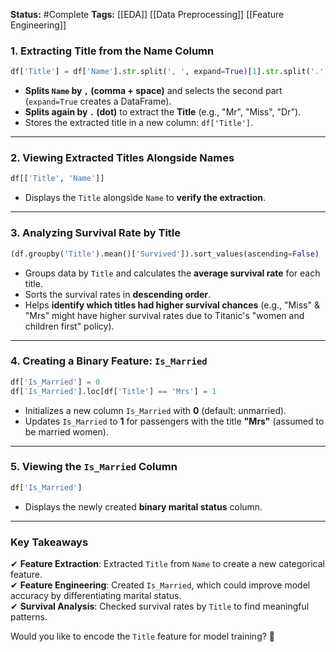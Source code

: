 **Status:**  #Complete 
**Tags:**  [[EDA]]  [[Data Preprocessing]]  [[Feature Engineering]] 
### **1. Extracting Title from the Name Column**

```python
df['Title'] = df['Name'].str.split(', ', expand=True)[1].str.split('.', expand=True)[0]
```

- **Splits `Name` by `,` (comma + space)** and selects the second part (`expand=True` creates a DataFrame).
- **Splits again by `.` (dot)** to extract the **Title** (e.g., "Mr", "Miss", "Dr").
- Stores the extracted title in a new column: `df['Title']`.

---

### **2. Viewing Extracted Titles Alongside Names**

```python
df[['Title', 'Name']]
```

- Displays the `Title` alongside `Name` to **verify the extraction**.

---

### **3. Analyzing Survival Rate by Title**

```python
(df.groupby('Title').mean()['Survived']).sort_values(ascending=False)
```

- Groups data by `Title` and calculates the **average survival rate** for each title.
- Sorts the survival rates in **descending order**.
- Helps **identify which titles had higher survival chances** (e.g., "Miss" & "Mrs" might have higher survival rates due to Titanic's "women and children first" policy).

---

### **4. Creating a Binary Feature: `Is_Married`**

```python
df['Is_Married'] = 0
df['Is_Married'].loc[df['Title'] == 'Mrs'] = 1
```

- Initializes a new column `Is_Married` with **0** (default: unmarried).
- Updates `Is_Married` to **1** for passengers with the title **"Mrs"** (assumed to be married women).

---

### **5. Viewing the `Is_Married` Column**

```python
df['Is_Married']
```

- Displays the newly created **binary marital status** column.

---

### **Key Takeaways**

✔ **Feature Extraction**: Extracted `Title` from `Name` to create a new categorical feature.  
✔ **Feature Engineering**: Created `Is_Married`, which could improve model accuracy by differentiating marital status.  
✔ **Survival Analysis**: Checked survival rates by `Title` to find meaningful patterns.

Would you like to encode the `Title` feature for model training? 🚀